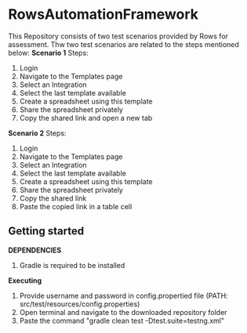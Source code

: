 # RowsAutomationFramework

This Repository consists of two test scenarios provided by Rows for assessment. Thw two test scenarios are related to the steps mentioned below: 
**Scenario 1**
Steps:
1. Login
2. Navigate to the Templates page
3. Select an Integration
4. Select the last template available
5. Create a spreadsheet using this template
6. Share the spreadsheet privately
7. Copy the shared link and open a new tab

**Scenario 2**
Steps:
1. Login
2. Navigate to the Templates page
3. Select an Integration
4. Select the last template available
5. Create a spreadsheet using this template
6. Share the spreadsheet privately
7. Copy the shared link 
8. Paste the copied link in a table cell

Getting started
---------------
**DEPENDENCIES**
1. Gradle is required to be installed

**Executing**
1. Provide username and password in config.propertied file (PATH: src/test/resources/config.properties)
2. Open terminal and navigate to the downloaded repository folder
3. Paste the command "gradle clean test -Dtest.suite=testng.xml"
